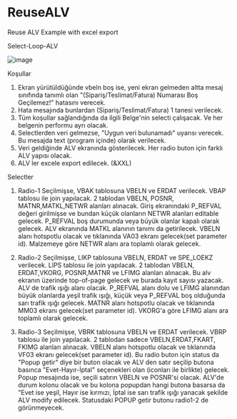 # ReuseALV
Reuse ALV Example with excel export


Select-Loop-ALV 


![image](https://github.com/yunus42tez/ReuseALV/assets/119634510/488e05c9-5db1-4ace-81cb-dfdc9427328a)

 
 
Koşullar
1.	Ekran yürütüldüğünde vbeln boş ise, yeni ekran gelmeden altta mesaj sınıfında tanımlı olan "(Sipariş/Teslimat/Fatura) Numarası Boş  Geçilemez!" hatasını verecek.
2.	Hata mesajında bunlardan (Sipariş/Teslimat/Fatura) 1 tanesi verilecek.
3.	Tüm koşullar sağlandığında da ilgili Belge'nin selecti çalışacak. Ve her belgenin performu ayrı olacak. 
4.	Selectlerden veri gelmezse, "Uygun veri bulunamadı" uyarısı verecek. Bu mesajda text (program içinde) olarak verilecek.
5.	Veri geldiğinde ALV ekranında gösterilecek. Her radio buton için farklı ALV yapısı olacak.
6.	ALV ler excele export edilecek. (&XXL)
 
 
Selectler
1.	Radio-1 Seçilmişse, VBAK tablosuna VBELN ve ERDAT verilecek. VBAP tablosu ile join yapılacak. 2 tablodan VBELN, POSNR, MATNR,MATKL,NETWR alanları alınacak. Giriş ekranındaki P_REFVAL değeri girilmişse ve bundan küçük olanların NETWR alanları editable gelecek. P_REFVAL boş durumunda veya büyük olanlar kapalı olarak gelecek. ALV ekranında MATKL alanının tanımı da getirilecek. VBELN alanı hotspotlu olacak ve tıklanında VA03 ekranı gelecek(set parameter id). Malzemeye göre NETWR alanı ara toplamlı olarak gelecek.
 
2.	Radio-2 Seçilmişse, LIKP tablosuna VBELN, ERDAT ve SPE_LOEKZ verilecek. LIPS tablosu ile join yapılacak. 2 tablodan VBELN, ERDAT,VKORG, POSNR,MATNR ve LFIMG alanları alınacak. Bu alv ekranın üzerinde top-of-page gelecek ve burada kayıt sayısı yazacak. ALV de trafik ışığı alanı olacak. P_REFVAL alanı dolu ve LFIMG alanından büyük olanlarda yeşil trafik ışığı, küçük veya P_REFVAL boş olduğunda sarı trafik ışığı gelecek. MATNR alanı hotspotlu olacak ve tıklanında MM03 ekranı gelecek(set parameter id). VKORG'a göre LFIMG alanı ara toplamlı olarak gelecek.
 
3.	Radio-3 Seçilmişse, VBRK tablosuna VBELN ve ERDAT verilecek. VBRP tablosu ile join yapılacak. 2 tablodan sadece VBELN,ERDAT,FKART, FKIMG alanları alınacak.  VBELN alanı hotspotlu olacak ve tıklanında VF03 ekranı gelecek(set parameter id). Bu radio buton için status da "Popup getir" diye bir buton olacak ve ALV den satır seçilip butona basınca "Evet-Hayır-İptal" seçenekleri olan (iconları ile birlikte) gelecek. Popup mesajında ise, seçili satırın VBELN ve POSNR'si olacak. ALV'de durum kolonu olacak ve bu kolona popupdan hangi butona basarsa da "Evet ise yeşil, Hayır ise kırmızı, İptal ise sarı trafik ışığı yanacak şekilde ALV modify edilecek. Statusdaki POPUP getir butonu radio1-2 de görünmeyecek.
